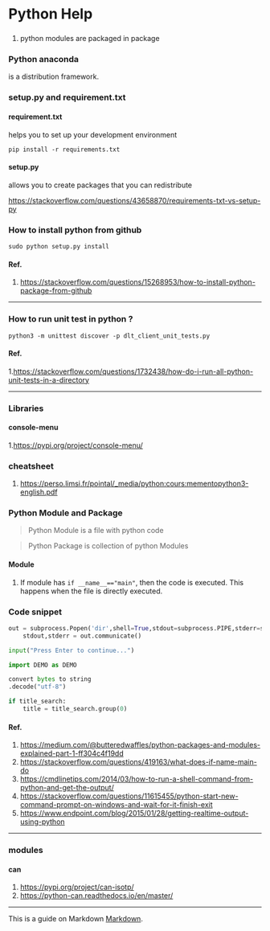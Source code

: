 # Python Help
###
1. python modules are packaged in package

### Python anaconda
is a distribution framework.

### setup.py and requirement.txt
#### requirement.txt
helps you to set up your development environment
```
pip install -r requirements.txt
```
#### setup.py 
allows you to create packages that you can redistribute

https://stackoverflow.com/questions/43658870/requirements-txt-vs-setup-py
### How to install python from github
`
sudo python setup.py install
`
#### Ref.
1. https://stackoverflow.com/questions/15268953/how-to-install-python-package-from-github
***
### How to run unit test in python ?
```
python3 -m unittest discover -p dlt_client_unit_tests.py 
```

#### Ref.
1.https://stackoverflow.com/questions/1732438/how-do-i-run-all-python-unit-tests-in-a-directory
* * *
### Libraries
#### console-menu
1.https://pypi.org/project/console-menu/  

### cheatsheet
1. https://perso.limsi.fr/pointal/_media/python:cours:mementopython3-english.pdf

### Python Module and Package
> Python Module is a file with python code

> Python Package is collection of python Modules
#### Module
1. If module has `if __name__=="main"`, then the code is executed.
   This happens when the file is directly executed.
### Code snippet
```python
out = subprocess.Popen('dir',shell=True,stdout=subprocess.PIPE,stderr=subprocess.STDOUT )
    stdout,stderr = out.communicate()

input("Press Enter to continue...") 

import DEMO as DEMO

convert bytes to string 
.decode("utf-8") 

if title_search:
    title = title_search.group(0)
```
#### Ref.
1. https://medium.com/@butteredwaffles/python-packages-and-modules-explained-part-1-ff304c4f19dd
1. https://stackoverflow.com/questions/419163/what-does-if-name-main-do
1. https://cmdlinetips.com/2014/03/how-to-run-a-shell-command-from-python-and-get-the-output/
1. https://stackoverflow.com/questions/11615455/python-start-new-command-prompt-on-windows-and-wait-for-it-finish-exit
1. https://www.endpoint.com/blog/2015/01/28/getting-realtime-output-using-python
***
### modules
#### can
1. https://pypi.org/project/can-isotp/
1. https://python-can.readthedocs.io/en/master/

***
This is a guide on Markdown [Markdown][1].

[1]: http://en.wikipedia.org/wiki/Markdown

